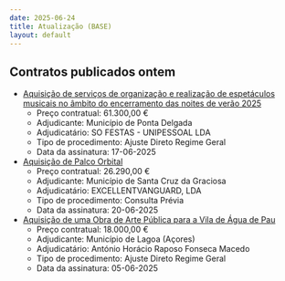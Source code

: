 ```yaml
---
date: 2025-06-24
title: Atualização (BASE)
layout: default
---
```

## Contratos publicados ontem

* [Aquisição de serviços de organização e realização de espetáculos musicais no âmbito do encerramento das noites de verão 2025](https://www.base.gov.pt/Base4/pt/detalhe/?type=contratos&id=11532176)
  * Preço contratual: 61.300,00 €
  * Adjudicante: Município de Ponta Delgada
  * Adjudicatário: SO FESTAS - UNIPESSOAL LDA
  * Tipo de procedimento: Ajuste Direto Regime Geral
  * Data da assinatura: 17-06-2025
* [Aquisição de Palco Orbital](https://www.base.gov.pt/Base4/pt/detalhe/?type=contratos&id=11533649)
  * Preço contratual: 26.290,00 €
  * Adjudicante: Município de Santa Cruz da Graciosa
  * Adjudicatário: EXCELLENTVANGUARD, LDA
  * Tipo de procedimento: Consulta Prévia
  * Data da assinatura: 20-06-2025
* [Aquisição de uma Obra de Arte Pública para a Vila de Água de Pau](https://www.base.gov.pt/Base4/pt/detalhe/?type=contratos&id=11533141)
  * Preço contratual: 18.000,00 €
  * Adjudicante: Município de Lagoa (Açores)
  * Adjudicatário: António Horácio Raposo Fonseca Macedo
  * Tipo de procedimento: Ajuste Direto Regime Geral
  * Data da assinatura: 05-06-2025

